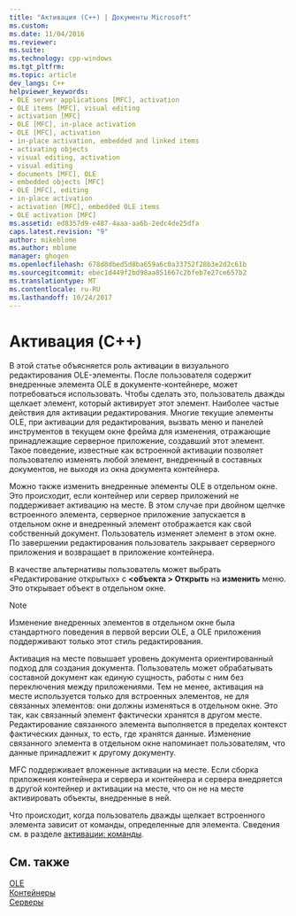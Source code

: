 ```yaml
---
title: "Активация (C++) | Документы Microsoft"
ms.custom: 
ms.date: 11/04/2016
ms.reviewer: 
ms.suite: 
ms.technology: cpp-windows
ms.tgt_pltfrm: 
ms.topic: article
dev_langs: C++
helpviewer_keywords:
- OLE server applications [MFC], activation
- OLE items [MFC], visual editing
- activation [MFC]
- OLE [MFC], in-place activation
- OLE [MFC], activation
- in-place activation, embedded and linked items
- activating objects
- visual editing, activation
- visual editing
- documents [MFC], OLE
- embedded objects [MFC]
- OLE [MFC], editing
- in-place activation
- activation [MFC], embedded OLE items
- OLE activation [MFC]
ms.assetid: ed8357d9-e487-4aaa-aa6b-2edc4de25dfa
caps.latest.revision: "9"
author: mikeblome
ms.author: mblome
manager: ghogen
ms.openlocfilehash: 678d8dbed5d8ba659a6c0a33752f28b3e2d2c61b
ms.sourcegitcommit: ebec1d449f2bd98aa851667c2bfeb7e27ce657b2
ms.translationtype: MT
ms.contentlocale: ru-RU
ms.lasthandoff: 10/24/2017
---
```

# <a name="activation-c"></a>Активация (C++)
В этой статье объясняется роль активации в визуального редактирования OLE-элементы. После пользователя содержит внедренные элемента OLE в документе-контейнере, может потребоваться использовать. Чтобы сделать это, пользователь дважды щелкает элемент, который активирует этот элемент. Наиболее частые действия для активации редактирования. Многие текущие элементы OLE, при активации для редактирования, вызвать меню и панелей инструментов в текущем окне фрейма для изменения, отражающие принадлежащие серверное приложение, создавший этот элемент. Такое поведение, известные как встроенной активации позволяет пользователю изменять любой элемент, внедренный в составных документов, не выходя из окна документа контейнера.  
  
 Можно также изменить внедренные элементы OLE в отдельном окне. Это происходит, если контейнер или сервер приложений не поддерживает активацию на месте. В этом случае при двойном щелчке встроенного элемента, серверное приложение запускается в отдельном окне и внедренный элемент отображается как свой собственный документ. Пользователь изменяет элемент в этом окне. По завершении редактирования пользователь закрывает серверного приложения и возвращает в приложение контейнера.  
  
 В качестве альтернативы пользователь может выбрать «Редактирование открытых» с  **\<объекта > Открыть** на **изменить** меню. Это открывает объект в отдельном окне.  
  
> [!NOTE]
>  Изменение внедренных элементов в отдельном окне была стандартного поведения в первой версии OLE, а OLE приложения поддерживают только этот стиль редактирования.  
  
 Активация на месте повышает уровень документа ориентированный подход для создания документа. Пользователь может обрабатывать составной документ как единую сущность, работы с ним без переключения между приложениями. Тем не менее, активация на месте используется только для встроенных элементов, не для связанных элементов: они должны изменяться в отдельном окне. Это так, как связанный элемент фактически хранятся в другом месте. Редактирование связанного элемента выполняется в пределах контекст фактических данных, то есть, где хранятся данные. Изменение связанного элемента в отдельном окне напоминает пользователям, что данные принадлежит к другому документу.  
  
 MFC поддерживает вложенные активации на месте. Если сборка приложения контейнера и сервера и контейнера и сервера внедряется в другой контейнер и активации на месте, что он не на месте активировать объекты, внедренные в ней.  
  
 Что происходит, когда пользователь дважды щелкает встроенного элемента зависит от команды, определенные для элемента. Сведения см. в разделе [активации: команды](../mfc/activation-verbs.md).  
  
## <a name="see-also"></a>См. также  
 [OLE](../mfc/ole-in-mfc.md)   
 [Контейнеры](../mfc/containers.md)   
 [Серверы](../mfc/servers.md)

